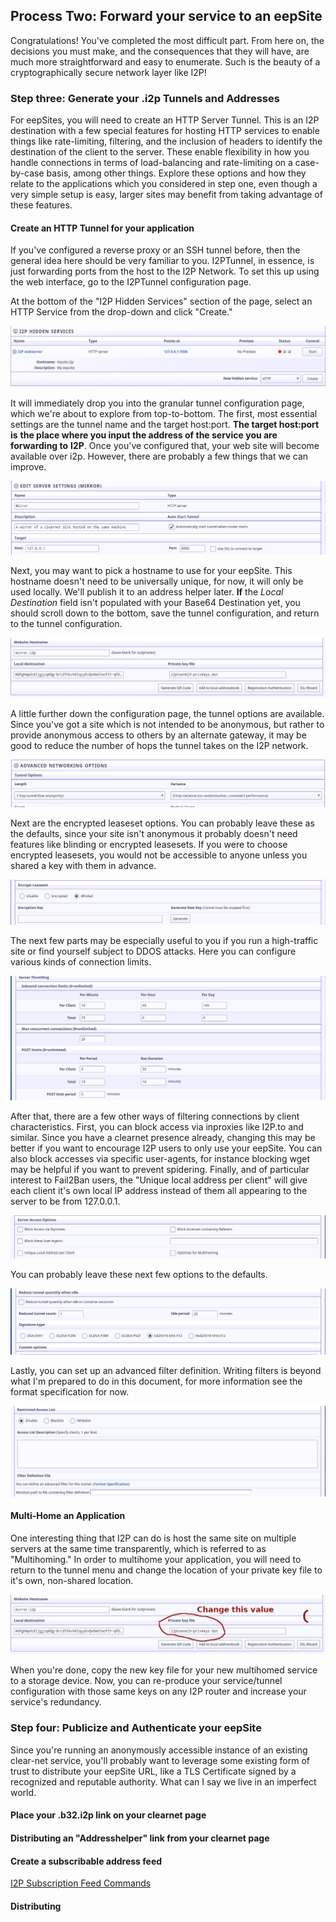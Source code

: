 
Process Two: Forward your service to an eepSite
-----------------------------------------------

Congratulations! You've completed the most difficult part. From here on, the
decisions you must make, and the consequences that they will have, are much
more straightforward and easy to enumerate. Such is the beauty of a
cryptographically secure network layer like I2P!

### Step three: Generate your .i2p Tunnels and Addresses

For eepSites, you will need to create an HTTP Server Tunnel. This is
an I2P destination with a few special features for hosting HTTP services to
enable things like rate-limiting, filtering, and the inclusion of headers to
identify the destination of the client to the server. These enable flexibility
in how you handle connections in terms of load-balancing and rate-limiting on
a case-by-case basis, among other things. Explore these options and how they
relate to the applications which you considered in step one, even though a very
simple setup is easy, larger sites may benefit from taking advantage of these
features.

#### Create an HTTP Tunnel for your application

If you've configured a reverse proxy or an SSH tunnel before, then the general
idea here should be very familiar to you. I2PTunnel, in essence, is just
forwarding ports from the host to the I2P Network. To set this up using the web
interface, go to the I2PTunnel configuration page.

At the bottom of the "I2P Hidden Services" section of the page, select an HTTP
Service from the drop-down and click "Create."

![config stuff](./MIRROR_IMAGES/http-1.png)

It will immediately drop you into the granular tunnel configuration page, which
we're about to explore from top-to-bottom. The first, most essential settings
are the tunnel name and the target host:port. **The target host:port is**
**the place where you input the address of the service you are forwarding to**
**I2P**. Once you've configured that, your web site will become available over
i2p. However, there are probably a few things that we can improve.

![host stuff](./MIRROR_IMAGES/http-2.png)

Next, you may want to pick a hostname to use for your eepSite. This hostname
doesn't need to be universally unique, for now, it will only be used locally.
We'll publish it to an address helper later. **If** the *Local Destination*
field isn't populated with your Base64 Destination yet, you should scroll down
to the bottom, save the tunnel configuration, and return to the tunnel
configuration.

![key stuff](./MIRROR_IMAGES/http-3.png)

A little further down the configuration page, the tunnel options are available.
Since you've got a site which is not intended to be anonymous, but rather to
provide anonymous access to others by an alternate gateway, it may be good to
reduce the number of hops the tunnel takes on the I2P network.

![tunnel stuff](./MIRROR_IMAGES/http-4.png)

Next are the encrypted leaseset options. You can probably leave these as the
defaults, since your site isn't anonymous it probably doesn't need features like
blinding or encrypted leasesets. If you were to choose encrypted leasesets, you
would not be accessible to anyone unless you shared a key with them in advance.

![leaseset stuff](./MIRROR_IMAGES/http-5.png)

The next few parts may be especially useful to you if you run a high-traffic
site or find yourself subject to DDOS attacks. Here you can configure various
kinds of connection limits.

![rate limiting stuff](./MIRROR_IMAGES/http-6.png)

After that, there are a few other ways of filtering connections by client
characteristics. First, you can block access via inproxies like I2P.to and
similar. Since you have a clearnet presence already, changing this may be better
if you want to encourage I2P users to only use your eepSite. You can also block
accesses via specific user-agents, for instance blocking wget may be helpful if
you want to prevent spidering. Finally, and of particular interest to Fail2Ban
users, the "Unique local address per client" will give each client it's own
local IP address instead of them all appearing to the server to be from
127.0.0.1.

![coarse blocking stuff](./MIRROR_IMAGES/http-7.png)

You can probably leave these next few options to the defaults.

![Reduced tunnel stuff](./MIRROR_IMAGES/http-8.png)

Lastly, you can set up an advanced filter definition. Writing filters is beyond
what I'm prepared to do in this document, for more information see the format
specification for now.

![granular blocking stuff](./MIRROR_IMAGES/http-9.png)

#### Multi-Home an Application

One interesting thing that I2P can do is host the same site on multiple servers
at the same time transparently, which is referred to as "Multihoming." In order
to multihome your application, you will need to return to the tunnel menu and
change the location of your private key file to it's own, non-shared location.

![multihoming key stuff](./MIRROR_IMAGES/http-3-b.png)

When you're done, copy the new key file for your new multihomed service to a
storage device. Now, you can re-produce your service/tunnel configuration with
those same keys on any I2P router and increase your service's redundancy.

### Step four: Publicize and Authenticate your eepSite

Since you're running an anonymously accessible instance of an existing clear-net
service, you'll probably want to leverage some existing form of trust to
distribute your eepSite URL, like a TLS Certificate signed by a recognized and
reputable authority. What can I say we live in an imperfect world.

#### Place your .b32.i2p link on your clearnet page



#### Distributing an "Addresshelper" link from your clearnet page

#### Create a subscribable address feed

[I2P Subscription Feed Commands](https://geti2p.net/spec/proposals/112-addressbook-subscription-feed-commands)


#### Distributing
